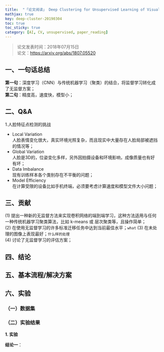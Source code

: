 ```yaml
---
title:  "「论文阅读」 Deep Clustering for Unsupervised Learning of Visual Features"
mathjax: true
key: deep-cluster-20190304
toc: true
toc_sticky: true
category: [AI, CV, unsupervised, paper_reading]
---
```


>论文发表时间：2018年07月15日    
论文：<https://arxiv.org/abs/1807.05520>  



## 一、一句话总结  
**第一句**：深度学习（CNN）与传统机器学习（聚类）的结合，将监督学习转化成了无监督方案；    
**第二句**：精度高，速度快，模型小；    

## 二、Q&A  

1.人脸特征点检测的挑战  
 

- Local Variation  
人脸表情变化很大，真实环境光照复杂，而且现实中大量存在人脸局部被遮挡的情况等；  
- Global Variation  
人脸是3D的，位姿变化多样，另外因拍摄设备和环境影响，成像质量也有好有坏；   
- Data Imbalance  
现有训练样本各个类别存在不平衡的问题；  
- Model Efficiency  
在计算受限的设备比如手机终端，必须要考虑计算速度和模型文件大小问题；   

## 三、贡献  
(1) 提出一种新的无监督方法来实现卷积网络的端到端学习，这种方法适用与任何一种传统机器学习聚类算法，比如 k-means 或 层次聚类等，且操作简单；  
(2) 在使用无监督学习的许多标准迁移任务中达到当前最佳水平；`what`
(3) 在未处理的图像上表现最好；`什么样的处理`  
(4) 讨论了无监督学习的评估方案；  

## 四、结论  

## 五、基本流程/解决方案

## 六、实验  

### <span id="dataset">（一）数据集</span>


### （二）实验结果   

<span id="explore">**1. 实验**</span>    

**结论一**：  
